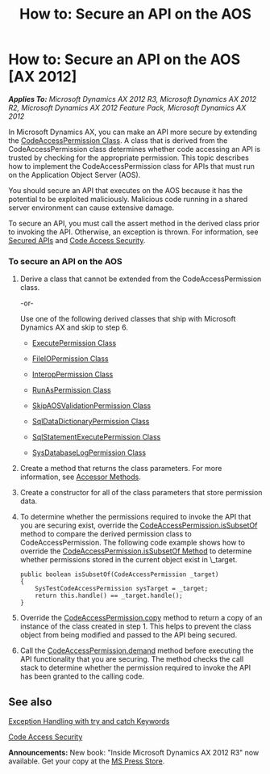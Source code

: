 ﻿---
title: 'How to: Secure an API on the AOS'
TOCTitle: 'How to: Secure an API on the AOS'
ms:assetid: 3b9b815d-56a4-44b3-b2f7-0880dfad7571
ms:mtpsurl: https://msdn.microsoft.com/en-us/library/Aa625357(v=AX.60)
ms:contentKeyID: 35242914
ms.date: 05/18/2015
mtps_version: v=AX.60
---

# How to: Secure an API on the AOS [AX 2012]


_**Applies To:** Microsoft Dynamics AX 2012 R3, Microsoft Dynamics AX 2012 R2, Microsoft Dynamics AX 2012 Feature Pack, Microsoft Dynamics AX 2012_

In Microsoft Dynamics AX, you can make an API more secure by extending the [CodeAccessPermission Class](https://msdn.microsoft.com/en-us/library/gg803417\(v=ax.60\)). A class that is derived from the CodeAccessPermission class determines whether code accessing an API is trusted by checking for the appropriate permission. This topic describes how to implement the CodeAccessPermission class for APIs that must run on the Application Object Server (AOS).

You should secure an API that executes on the AOS because it has the potential to be exploited maliciously. Malicious code running in a shared server environment can cause extensive damage.

To secure an API, you must call the assert method in the derived class prior to invoking the API. Otherwise, an exception is thrown. For information, see [Secured APIs](secured-apis.md) and [Code Access Security](code-access-security.md).

### To secure an API on the AOS

1.  Derive a class that cannot be extended from the CodeAccessPermission class.
    
    \-or-
    
    Use one of the following derived classes that ship with Microsoft Dynamics AX and skip to step 6.
    
      - [ExecutePermission Class](https://msdn.microsoft.com/en-us/library/gg839532\(v=ax.60\))
    
      - [FileIOPermission Class](https://msdn.microsoft.com/en-us/library/gg839563\(v=ax.60\))
    
      - [InteropPermission Class](https://msdn.microsoft.com/en-us/library/gg921452\(v=ax.60\))
    
      - [RunAsPermission Class](https://msdn.microsoft.com/en-us/library/gg926091\(v=ax.60\))
    
      - [SkipAOSValidationPermission Class](https://msdn.microsoft.com/en-us/library/gg957747\(v=ax.60\))
    
      - [SqlDataDictionaryPermission Class](https://msdn.microsoft.com/en-us/library/gg947234\(v=ax.60\))
    
      - [SqlStatementExecutePermission Class](https://msdn.microsoft.com/en-us/library/gg947244\(v=ax.60\))
    
      - [SysDatabaseLogPermission Class](https://msdn.microsoft.com/en-us/library/gg945593\(v=ax.60\))

2.  Create a method that returns the class parameters. For more information, see [Accessor Methods](accessor-methods.md).

3.  Create a constructor for all of the class parameters that store permission data.

4.  To determine whether the permissions required to invoke the API that you are securing exist, override the [CodeAccessPermission.isSubsetOf](https://msdn.microsoft.com/en-us/library/gg803424\(v=ax.60\)) method to compare the derived permission class to CodeAccessPermission. The following code example shows how to override the [CodeAccessPermission.isSubsetOf Method](https://msdn.microsoft.com/en-us/library/gg803424\(v=ax.60\)) to determine whether permissions stored in the current object exist in \_target.
    
        public boolean isSubsetOf(CodeAccessPermission _target)
        {
            SysTestCodeAccessPermission sysTarget = _target;
            return this.handle() == _target.handle();
        }

5.  Override the [CodeAccessPermission.copy](https://msdn.microsoft.com/en-us/library/gg803415\(v=ax.60\)) method to return a copy of an instance of the class created in step 1. This helps to prevent the class object from being modified and passed to the API being secured.

6.  Call the [CodeAccessPermission.demand](https://msdn.microsoft.com/en-us/library/gg803416\(v=ax.60\)) method before executing the API functionality that you are securing. The method checks the call stack to determine whether the permission required to invoke the API has been granted to the calling code.

## See also

[Exception Handling with try and catch Keywords](exception-handling-with-try-and-catch-keywords.md)

[Code Access Security](code-access-security.md)

  
**Announcements:** New book: "Inside Microsoft Dynamics AX 2012 R3" now available. Get your copy at the [MS Press Store](https://www.microsoftpressstore.com/store/inside-microsoft-dynamics-ax-2012-r3-9780735685109).


